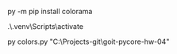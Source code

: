 py -m pip install colorama

.\\.venv\\Scripts\\activate

py colors.py "C:\Projects-git\goit-pycore-hw-04"
